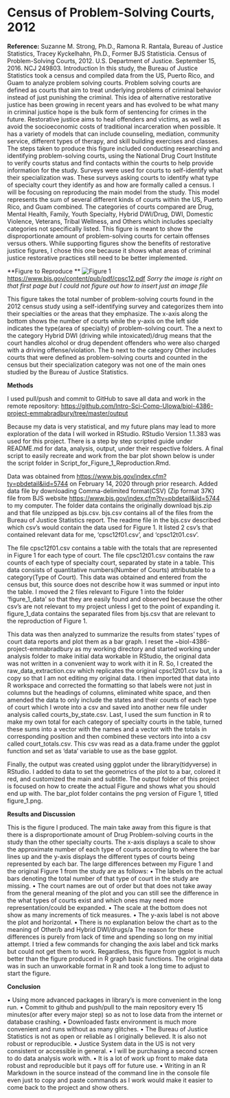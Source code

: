 # Census of Problem-Solving Courts, 2012
**Reference:**
Suzanne M. Strong, Ph.D., Ramona R. Rantala, Bureau of Justice Statistics, Tracey Kyckelhahn, Ph.D., Former BJS Statisticia. Census of Problem-Solving Courts, 2012. U.S. Department of Justice. September 15, 2016. NCJ 249803.
Introduction
In this study, the Bureau of Justice Statistics took a census and compiled data from the US, Puerto Rico, and Guam to analyze problem solving courts. Problem solving courts are defined as courts that aim to treat underlying problems of criminal behavior instead of just punishing the criminal. This idea of alternative restorative justice has been growing in recent years and has evolved to be what many in criminal justice hope is the bulk form of sentencing for crimes in the future. Restorative justice aims to heal offenders and victims, as well as avoid the socioeconomic costs of traditional incarceration when possible. It has a variety of models that can include counseling, mediation, community service, different types of therapy, and skill building exercises and classes. The steps taken to produce this figure included conducting researching and identifying problem-solving courts, using the National Drug Court Institute to verify courts status and find contacts within the courts to help provide information for the study. Surveys were used for courts to self-identify what their specialization was. These surveys asking courts to identify what type of specialty court they identify as and how are formally called a census. I will be focusing on reproducing the main model from the study. This model represents the sum of several different kinds of courts within the US, Puerto Rico, and Guam combined. The categories of courts compared are Drug, Mental Health, Family, Youth Specialty, Hybrid DWI/Drug, DWI, Domestic Violence, Veterans, Tribal Wellness, and Others which includes specialty categories not specifically listed.  This figure is meant to show the disproportionate amount of problem-solving courts for certain offenses versus others. While supporting figures show the benefits of restorative justice figures, I chose this one because it shows what areas of criminal justice restorative practices still need to be better implemented. 


**Figure to Reproduce **
![Figure 1]()  https://www.bjs.gov/content/pub/pdf/cpsc12.pdf
*Sorry the image is right on that first page but I could not figure out how to insert just an image file*
	
This figure takes the total number of problem-solving courts found in the 2012 census study using a self-identifying survey and categorizes them into their specialties or the areas that they emphasize. The x-axis along the bottom shows the number of courts while the y-axis on the left side indicates the type(area of specialty) of problem-solving court. The a next to the category Hybrid DWI (driving while intoxicated)/drug means that the court handles alcohol or drug dependent offenders who were also charged with a driving offense/violation. The b next to the category Other includes courts that were defined as problem-solving courts and counted in the census but their specialization category was not one of the main ones studied by the Bureau of Justice Statistics. 

**Methods**

I used pull/push and commit to GitHub to save all data and work in the remote repository:
https://github.com/Intro-Sci-Comp-UIowa/biol-4386-project-emmabradbury/tree/master/output

Because my data is very statistical, and my future plans may lead to more exploration of the data I will worked in RStudio. RStudio Version 1.1.383 was used for this project. There is a step by step scripted guide under README.md for data, analysis, output, under their respective folders. A final script to easily recreate and work from the bar plot shown below is under the script folder in Script_for_Figure_1_Reproduction.Rmd. 

Data was obtained from https://www.bjs.gov/index.cfm?ty=pbdetail&iid=5744 on February 14, 2020 through prior research. Added data file by downloading Comma-delimited format(CSV) (Zip format 37K) file from BJS website https://www.bjs.gov/index.cfm?ty=pbdetail&iid=5744 to my computer. 
The folder data contains the originally download bjs.zip and that file unzipped as bjs.csv. bjs.csv contains all of the files from the Bureau of Justice Statistics report. The readme file in the bjs.csv described which csv’s would contain the data used for Figure 1. It listed 2 csv’s that contained relevant data for me, ‘cpsc12f01.csv’, and ‘cpsc12t01.csv’. 

The file cpsc12f01.csv contains a table with the totals that are represented in Figure 1 for each type of court. The file cpsc12t01.csv contains the raw counts of each type of specialty court, separated by state in a table. This data consists of quantitative numbers(Number of Courts) attributable to a category(Type of Court). This data was obtained and entered from the census but, this source does not describe how it was summed or input into the table. I moved the 2 files relevant to Figure 1 into the folder ‘figure_1_data’ so that they are easily found and observed because the other csv’s are not relevant to my project unless I get to the point of expanding it. figure_1_data contains the separated files from bjs.csv that are relevant to the reproduction of Figure 1.

This data was then analyzed to summarize the results from states’ types of court data reports and plot them as a bar graph. I reset the ~biol-4386-project-emmabradbury as my working directory and started working under analysis folder to make initial data workable in RStudio, the original data was not written in a convenient way to work with it in R. So, I created the raw_data_extraction.csv which replicates the original cpsc12t01.csv but, is a copy so that I am not editing my original data. I then imported that data into R workspace and corrected the formatting so that labels were not just in columns but the headings of columns, eliminated white space, and then amended the data to only include the states and their counts of each type of court which I wrote into a csv and saved into another new file under analysis called courts_by_state.csv. Last, I used the sum function in R to make my own total for each category of specialty courts in the table, turned these sums into a vector with the names and a vector with the totals in corresponding position and then combined these vectors into into a csv called court_totals.csv. This csv was read as a data.frame under the ggplot function and set as ‘data’ variable to use as the base ggplot. 

Finally, the output was created using ggplot under the library(tidyverse) in RStudio. I added to data to set the geometrics of the plot to a bar, colored it red, and customized the main and subtitle. The output folder of this project is focused on how to create the actual Figure and shows what you should end up with. The bar_plot folder contains the png version of Figure 1, titled figure_1.png. 

**Results and Discussion**

This is the figure I produced. The main take away from this figure is that there is a disproportionate amount of Drug Problem-solving courts in the study than the other specialty courts. The x-axis displays a scale to show the approximate number of each type of courts according to where the bar lines up and the y-axis displays the different types of courts being represented by each bar. 
The large differences between my Figure 1 and the original Figure 1 from the study are as follows:
•	The labels on the actual bars denoting the total number of that type of court in the study are missing.
•	The court names are out of order but that does not take away from the general meaning of the plot and you can still see the difference in the what types of courts exist and which ones may need more representation/could be expanded. 
•	The scale at the bottom does not show as many increments of tick measures. 
•	The y-axis label is not above the plot and horizontal.
•	There is no explanation below the chart as to the meaning of Other/b and Hybrid DWI/drugs/a
The reason for these differences is purely from lack of time and spending so long on my initial attempt. I tried a few commands for changing the axis label and tick marks but could not get them to work. Regardless, this figure from ggplot is much better than the figure produced in R graph basic functions. The original data was in such an unworkable format in R and took a long time to adjust to start the figure. 

**Conclusion**

•	Using more advanced packages in library’s is more convenient in the long run.
•	Commit to github and push/pull to the main repository every 15 minutes(or after every major step) so as not to lose data from the internet or database crashing.
•	Downloaded fastx environment is much more convenient and runs without as many glitches. 
•	The Bureau of Justice Statistics is not as open or reliable as I originally believed. It is also not robust or reproducible.
•	Justice System data in the US is not very consistent or accessible in general.
•	I will be purchasing a second screen to do data analysis work with.
•	It is a lot of work up front to make data robust and reproducible but it pays off for future use.
•	Writing in an R Markdown in the source instead of the command line in the console file even just to copy and paste commands as I work would make it easier to come back to the project and show others. 


